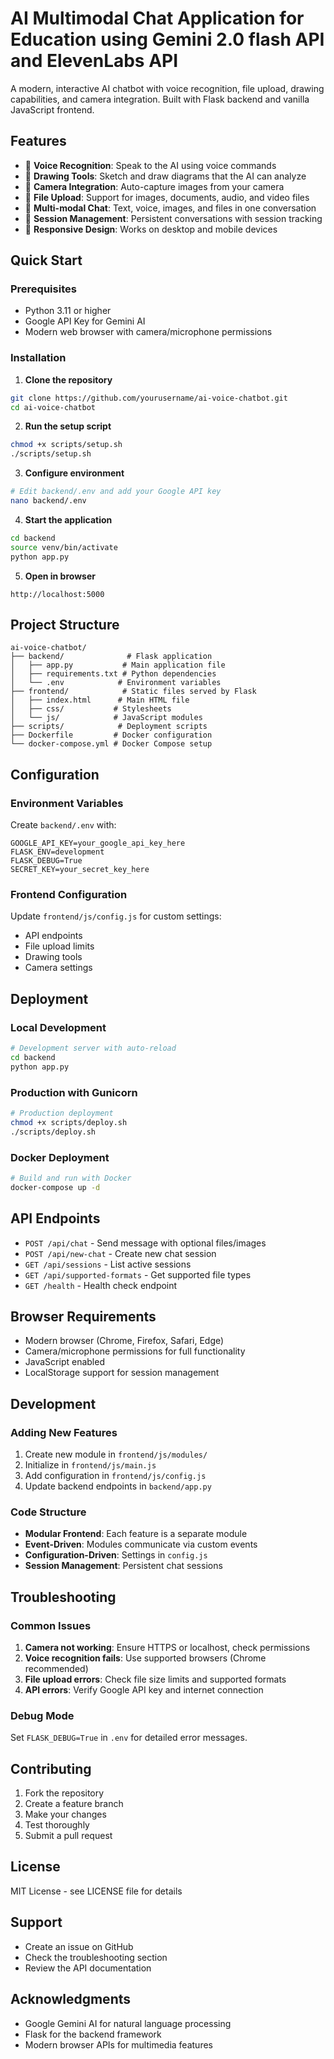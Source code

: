 # AI Multimodal Chat Application for Education using Gemini 2.0 flash API and ElevenLabs API

A modern, interactive AI chatbot with voice recognition, file upload, drawing capabilities, and camera integration. Built with Flask backend and vanilla JavaScript frontend.

## Features

- 🎤 **Voice Recognition**: Speak to the AI using voice commands
- 🎨 **Drawing Tools**: Sketch and draw diagrams that the AI can analyze
- 📸 **Camera Integration**: Auto-capture images from your camera
- 📁 **File Upload**: Support for images, documents, audio, and video files
- 💬 **Multi-modal Chat**: Text, voice, images, and files in one conversation
- 🎯 **Session Management**: Persistent conversations with session tracking
- 📱 **Responsive Design**: Works on desktop and mobile devices

## Quick Start

### Prerequisites

- Python 3.11 or higher
- Google API Key for Gemini AI
- Modern web browser with camera/microphone permissions

### Installation

1. **Clone the repository**
```bash
git clone https://github.com/yourusername/ai-voice-chatbot.git
cd ai-voice-chatbot
```

2. **Run the setup script**
```bash
chmod +x scripts/setup.sh
./scripts/setup.sh
```

3. **Configure environment**
```bash
# Edit backend/.env and add your Google API key
nano backend/.env
```

4. **Start the application**
```bash
cd backend
source venv/bin/activate
python app.py
```

5. **Open in browser**
```
http://localhost:5000
```

## Project Structure

```
ai-voice-chatbot/
├── backend/              # Flask application
│   ├── app.py           # Main application file
│   ├── requirements.txt # Python dependencies
│   └── .env            # Environment variables
├── frontend/            # Static files served by Flask
│   ├── index.html      # Main HTML file
│   ├── css/           # Stylesheets
│   └── js/            # JavaScript modules
├── scripts/            # Deployment scripts
├── Dockerfile         # Docker configuration
└── docker-compose.yml # Docker Compose setup
```

## Configuration

### Environment Variables

Create `backend/.env` with:
```env
GOOGLE_API_KEY=your_google_api_key_here
FLASK_ENV=development
FLASK_DEBUG=True
SECRET_KEY=your_secret_key_here
```

### Frontend Configuration

Update `frontend/js/config.js` for custom settings:
- API endpoints
- File upload limits
- Drawing tools
- Camera settings

## Deployment

### Local Development
```bash
# Development server with auto-reload
cd backend
python app.py
```

### Production with Gunicorn
```bash
# Production deployment
chmod +x scripts/deploy.sh
./scripts/deploy.sh
```

### Docker Deployment
```bash
# Build and run with Docker
docker-compose up -d
```

## API Endpoints

- `POST /api/chat` - Send message with optional files/images
- `POST /api/new-chat` - Create new chat session
- `GET /api/sessions` - List active sessions
- `GET /api/supported-formats` - Get supported file types
- `GET /health` - Health check endpoint

## Browser Requirements

- Modern browser (Chrome, Firefox, Safari, Edge)
- Camera/microphone permissions for full functionality
- JavaScript enabled
- LocalStorage support for session management

## Development

### Adding New Features

1. Create new module in `frontend/js/modules/`
2. Initialize in `frontend/js/main.js`
3. Add configuration in `frontend/js/config.js`
4. Update backend endpoints in `backend/app.py`

### Code Structure

- **Modular Frontend**: Each feature is a separate module
- **Event-Driven**: Modules communicate via custom events
- **Configuration-Driven**: Settings in `config.js`
- **Session Management**: Persistent chat sessions

## Troubleshooting

### Common Issues

1. **Camera not working**: Ensure HTTPS or localhost, check permissions
2. **Voice recognition fails**: Use supported browsers (Chrome recommended)
3. **File upload errors**: Check file size limits and supported formats
4. **API errors**: Verify Google API key and internet connection

### Debug Mode

Set `FLASK_DEBUG=True` in `.env` for detailed error messages.

## Contributing

1. Fork the repository
2. Create a feature branch
3. Make your changes
4. Test thoroughly
5. Submit a pull request

## License

MIT License - see LICENSE file for details

## Support

- Create an issue on GitHub
- Check the troubleshooting section
- Review the API documentation

## Acknowledgments

- Google Gemini AI for natural language processing
- Flask for the backend framework
- Modern browser APIs for multimedia features

